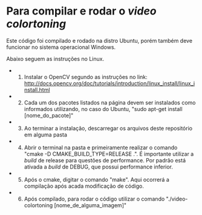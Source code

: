 # Para compilar e rodar o *video colortoning*

Este código foi compilado e rodado na distro Ubuntu, porém também deve funcionar no sistema operacional Windows.

Abaixo seguem as instruções no Linux.
- 1. Instalar o OpenCV segundo as instruções no link: http://docs.opencv.org/doc/tutorials/introduction/linux_install/linux_install.html
- 2. Cada um dos pacotes listados na página devem ser instalados como informados utilizando, no caso do Ubuntu, "sudo apt-get install [nome_do_pacote]"
- 3. Ao terminar a instalação, descarregar os arquivos deste repositório em alguma pasta
- 4. Abrir o terminal na pasta e primeiramente realizar o comando "cmake -D CMAKE_BUILD_TYPE=RELEASE .". É importante utilizar a *build* de release para questões de performance. Por padrão está ativada a *build* de DEBUG, que possui performance inferior.
- 5. Após o cmake, digitar o comando "make". Aqui ocorrerá a compilação após acada modificação de código.
- 6. Após compilado, para rodar o código utilizar o comando "./video-colortoning [nome_de_alguma_imagem]"

